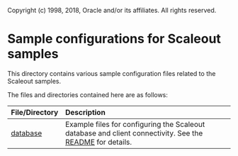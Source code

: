 Copyright (c) 1998, 2018, Oracle and/or its affiliates. All rights reserved.

# Sample configurations for Scaleout samples

This directory contains various sample configuration files related to the Scaleout samples.

The files and directories contained here are as follows:

| File/Directory         | Description                              |
| :--------------------- | :------------------------------------ |
| [database](./database) | Example files for configuring the Scaleout database and client connectivity. See the [README](./database/README.md) for details. |
